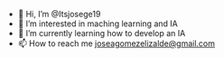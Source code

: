 - 👋 Hi, I’m @Itsjosege19
- 👀 I’m interested in maching learning and IA
- 🌱 I’m currently learning how to develop an IA
- 📫 How to reach me joseagomezelizalde@gmail.com

